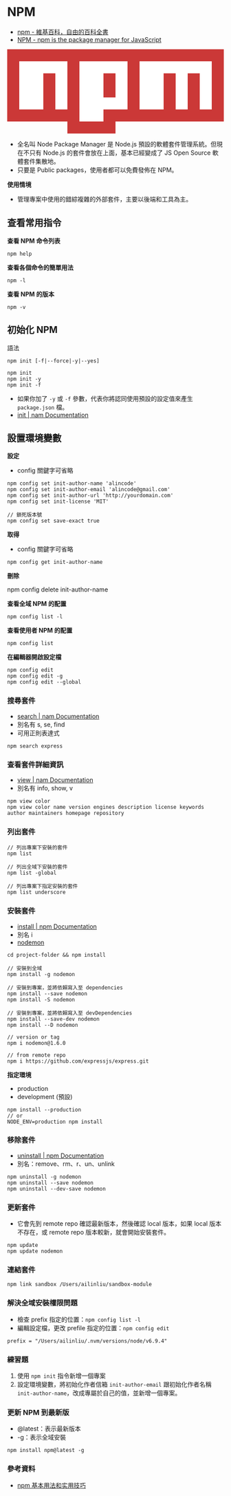 # NPM

* [npm - 維基百科，自由的百科全書](https://zh.wikipedia.org/wiki/Npm)
* [NPM - npm is the package manager for JavaScript ](https://www.npmjs.com/)

<svg viewBox="0 0 18 7">
	<path fill="#CB3837" d="M0,0v6h5v1h4v-1h9v-6"></path>
	<path fill="#FFF" d="M1,1v4h2v-3h1v3h1v-4h1v5h2v-4h1v2h-1v1h2v-4h1v4h2v-3h1v3h1v-3h1v3h1v-4"></path>
</svg>

* 全名叫 Node Package Manager 是 Node.js 預設的軟體套件管理系統。但現在不只有 Node.js 的套件會放在上面，基本已經變成了 JS Open Source 軟體套件集散地。
* 只要是 Public packages，使用者都可以免費發佈在 NPM。

**使用情境**

* 管理專案中使用的錯綜複雜的外部套件，主要以後端和工具為主。

## 查看常用指令

**查看 NPM 命令列表**

```
npm help
```

**查看各個命令的簡單用法**

```
npm -l
```
**查看 NPM 的版本**

```
npm -v
```

## 初始化 NPM

語法

```
npm init [-f|--force|-y|--yes]
```

```
npm init
npm init -y
npm init -f
```

* 如果你加了 `-y` 或 `-f` 參數，代表你將認同使用預設的設定值來產生 `package.json` 檔。
* [init | nam Documentation](https://docs.npmjs.com/cli/init)

## 設置環境變數

**設定**

* config 關鍵字可省略

```
npm config set init-author-name 'alincode'
npm config set init-author-email 'alincode@gmail.com'
npm config set init-author-url 'http://yourdomain.com'
npm config set init-license 'MIT'

// 鎖死版本號
npm config set save-exact true
```

**取得**

* config 關鍵字可省略

```
npm config get init-author-name
```

**刪除**

npm config delete init-author-name

**查看全域 NPM 的配置**

```
npm config list -l
```

**查看使用者 NPM 的配置**

```
npm config list
```

**在編輯器開啟設定檔**

```
npm config edit
npm config edit -g
npm config edit --global
```

### 搜尋套件

<!--當你一開始不知道有什麼套件可以使用時，可以直接下命令搜尋，接著...-->

* [search | nam Documentation](https://docs.npmjs.com/cli/search)
* 別名有 s, se, find
* 可用正則表達式

```
npm search express
```

### 查看套件詳細資訊

 * [view | nam Documentation](https://docs.npmjs.com/cli/view)
 * 別名有 info, show, v

```
npm view color
npm view color name version engines description license keywords author maintainers homepage repository
```

### 列出套件

```
// 列出專案下安裝的套件
npm list

// 列出全域下安裝的套件
npm list -global

// 列出專案下指定安裝的套件
npm list underscore
```

### 安裝套件

* [install | npm Documentation](https://docs.npmjs.com/cli/install)
* 別名 i
* [nodemon](https://nodemon.io/)

```
cd project-folder && npm install

// 安裝到全域
npm install -g nodemon

// 安裝到專案，並將依賴寫入至 dependencies
npm install --save nodemon
npm install -S nodemon

// 安裝到專案，並將依賴寫入至 devDependencies
npm install --save-dev nodemon
npm install --D nodemon

// version or tag
npm i nodemon@1.6.0

// from remote repo
npm i https://github.com/expressjs/express.git
```

**指定環境**

* production
* development (預設)

```
npm install --production
// or
NODE_ENV=production npm install
```

### 移除套件

* [uninstall | npm Documentation](https://docs.npmjs.com/cli/uninstall)
* 別名：remove、rm、r、un、unlink

```
npm uninstall -g nodemon
npm uninstall --save nodemon
npm uninstall --dev-save nodemon
```

### 更新套件

* 它會先到 remote repo 確認最新版本，然後確認 local 版本，如果 local 版本不存在，或 remote repo 版本較新，就會開始安裝套件。

```
npm update
npm update nodemon
```

### 連結套件

<!--使用在安裝放在 local 的套件 -->

```
npm link sandbox /Users/ailinliu/sandbox-module
```

### 解決全域安裝權限問題

* 檢查 prefix 指定的位置：`npm config list -l`
* 編輯設定檔，更改 prefile 指定的位置：`npm config edit`

```
prefix = "/Users/ailinliu/.nvm/versions/node/v6.9.4"
```

### 練習題

1. 使用 `npm init` 指令新增一個專案
1. 設定環境變數，將初始化作者信箱 `init-author-email` 跟初始化作者名稱 `init-author-name`，改成專屬於自己的值，並新增一個專案。

### 更新 NPM 到最新版

* @latest：表示最新​​版本
* -g：表示全域安裝

```
npm install npm@latest -g
```

### 參考資料

* [npm 基本用法和实用技巧](https://github.com/theicebear/npm-basic-usage)


<!-- 還可以再新增一在發佈 npm 的教材 -->
